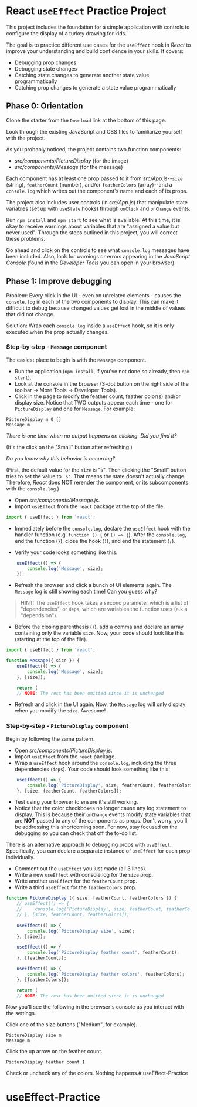 # React `useEffect` Practice Project

This project includes the foundation for a simple application with controls to
configure the display of a turkey drawing for kids.

The goal is to practice different use cases for the `useEffect` hook in *React*
to improve your understanding and build confidence in your skills. It covers:

* Debugging prop changes
* Debugging state changes
* Catching state changes to generate another state value programmatically
* Catching prop changes to generate a state value programmatically

## Phase 0: Orientation

Clone the starter from the `Download` link at the bottom of this page.

Look through the existing JavaScript and CSS files to familiarize yourself with
the project.

As you probably noticed, the project contains two function components:

* _src/components/PictureDisplay_ (for the image)
* _src/components/Message_ (for the message)

Each component has at least one prop passed to it from _src/App.js_--`size`
(string), `featherCount` (number), and/or `featherColors` (array)--and a
`console.log` which writes out the component's name and each of its props.

The project also includes user controls (in _src/App.js_) that manipulate state
variables (set up with `useState` hooks) through `onClick` and `onChange`
events.

Run `npm install` and `npm start` to see what is available. At this time, it is 
okay to receive warnings about variables that are "assigned a value but never 
used". Through the steps outlined in this project, you will correct these 
problems. 

Go ahead and click on the controls to see what `console.log` messages have been 
included. Also, look for warnings or errors appearing in the *JavaScript 
Console* (found in the *Developer Tools* you can open in your browser).

## Phase 1: Improve debugging

Problem: Every click in the UI - even on unrelated elements - causes the 
`console.log` in each of the two components to display. This can make it 
difficult to debug because changed values get lost in the middle of values that
did not change.

Solution: Wrap each `console.log` inside a `useEffect` hook, so it is only 
executed when the prop actually changes.

### Step-by-step - `Message` component

The easiest place to begin is with the `Message` component.

* Run the application (`npm install`, if you've not done so already, then 
`npm start`).
* Look at the console in the browser (3-dot button on the right side of the 
toolbar -> More Tools -> Developer Tools).
* Click in the page to modify the feather count, feather color(s) and/or 
display size. Notice that TWO outputs appear each time - one for 
`PictureDisplay` and one for `Message`. For example:

```plaintext
PictureDisplay m 0 []
Message m
```

*There is one time when no output happens on clicking. Did you find it?*

(It's the click on the "Small" button after refreshing.)

*Do you know why this behavior is occurring?*

(First, the default value for the `size` is "s". Then clicking the "Small" 
button tries to set the value to `'s'`. That means the state doesn't actually 
change. Therefore, *React* does NOT rerender the component, or its 
subcomponents with the `console.log`.)

* Open _src/components/Message.js_.
* Import `useEffect` from the `react` package at the top of the file.

```javascript
import { useEffect } from 'react';
```

* Immediately before the `console.log`, declare the `useEffect` hook with the 
handler function (e.g. `function () {` or `() => {`). After the `console.log`, 
end the function (`}`), close the hook (`)`), and end the statement (`;`).

* Verify your code looks something like this.

```javascript
    useEffect(() => {
        console.log('Message', size);
    });
```

* Refresh the browser and click a bunch of UI elements again. The `Message` log 
is still showing each time! Can you guess why?

> HINT: The `useEffect` hook takes a second parameter which is a list of 
> "dependencies", or `deps`, which are variables the function uses (a.k.a 
> "depends on").

* Before the closing parenthesis (`)`), add a comma and declare an array
  containing only the variable `size`. Now, your code should look like this
  (starting at the top of the file).

```javascript
import { useEffect } from 'react';

function Message({ size }) {
    useEffect(() => {
        console.log('Message', size);
    }, [size]);

    return (
    // NOTE: The rest has been omitted since it is unchanged
```

* Refresh and click in the UI again. Now, the `Message` log will only display
when you modify the `size`. Awesome!

### Step-by-step - `PictureDisplay` component

Begin by following the same pattern.

* Open _src/components/PictureDisplay.js_.
* Import `useEffect` from the `react` package.
* Wrap a `useEffect` hook around the `console.log`, including the three 
dependencies (`deps`). Your code should look something like this:

```javascript
    useEffect(() => {
        console.log('PictureDisplay', size, featherCount, featherColors);
    }, [size, featherCount, featherColors]);
```

* Test using your browser to ensure it's still working.
* Notice that the color checkboxes no longer cause any log statement to display.
This is because their `onChange` events modify state variables that are **NOT** 
passed to any of the components as props. Don't worry, you'll be addressing this
shortcoming soon. For now, stay focused on the debugging so you can check that 
off the to-do list.

There is an alternative approach to debugging props with `useEffect`.
Specifically, you can declare a separate instance of `useEffect` for each prop
individually.

* Comment out the `useEffect` you just made (all 3 lines).
* Write a new `useEffect` with console.log for the `size` prop.
* Write another `useEffect` for the `featherCount` prop.
* Write a third `useEffect` for the `featherColors` prop.

```javascript
function PictureDisplay ({ size, featherCount, featherColors }) {
    // useEffect(() => {
    //     console.log('PictureDisplay', size, featherCount, featherColors);
    // }, [size, featherCount, featherColors]);
    
    useEffect(() => {
        console.log('PictureDisplay size', size);
    }, [size]);

    useEffect(() => {
        console.log('PictureDisplay feather count', featherCount);
    }, [featherCount]);

    useEffect(() => {
        console.log('PictureDisplay feather colors', featherColors);
    }, [featherColors]);

    return (
    // NOTE: The rest has been omitted since it is unchanged
```

Now you'll see the following in the browser's console as you interact with the 
settings.


Click one of the size buttons ("Medium", for example).

```plaintext
PictureDisplay size m
Message m
```

Click the up arrow on the feather count.

```plaintext
PictureDisplay feather count 1
```

Check or uncheck any of the colors. Nothing happens.# useEffect-Practice
# useEffect-Practice
